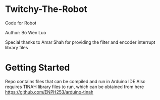 # Twitchy-The-Robot
Code for Robot 

Author: Bo Wen Luo 

Special thanks to Amar Shah for providing the filter and encoder interrupt library files

# Getting Started 
Repo contains files that can be compiled and run in Arduino IDE
Also requires TINAH library files to run, which can be obtained from here https://github.com/ENPH253/arduino-tinah
